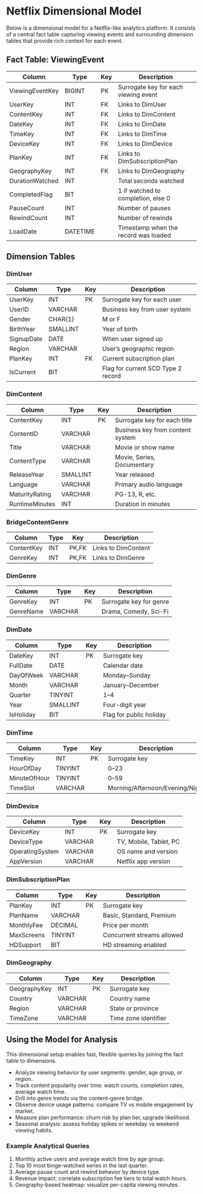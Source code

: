 # Netflix Dimensional Model

Below is a dimensional model for a Netflix-like analytics platform. It consists of a central fact table capturing viewing events and surrounding dimension tables that provide rich context for each event.

## Fact Table: ViewingEvent

| Column           | Type    | Key  | Description                                  |
|------------------|---------|------|----------------------------------------------|
| ViewingEventKey  | BIGINT  | PK   | Surrogate key for each viewing event         |
| UserKey          | INT     | FK   | Links to DimUser                             |
| ContentKey       | INT     | FK   | Links to DimContent                          |
| DateKey          | INT     | FK   | Links to DimDate                             |
| TimeKey          | INT     | FK   | Links to DimTime                             |
| DeviceKey        | INT     | FK   | Links to DimDevice                           |
| PlanKey          | INT     | FK   | Links to DimSubscriptionPlan                 |
| GeographyKey     | INT     | FK   | Links to DimGeography                        |
| DurationWatched  | INT     |      | Total seconds watched                        |
| CompletedFlag    | BIT     |      | 1 if watched to completion, else 0           |
| PauseCount       | INT     |      | Number of pauses                             |
| RewindCount      | INT     |      | Number of rewinds                            |
| LoadDate         | DATETIME|      | Timestamp when the record was loaded         |

## Dimension Tables

### DimUser

| Column      | Type      | Key  | Description                                        |
|-------------|-----------|------|----------------------------------------------------|
| UserKey     | INT       | PK   | Surrogate key for each user                        |
| UserID      | VARCHAR   |      | Business key from user system                      |
| Gender      | CHAR(1)   |      | M or F                                             |
| BirthYear   | SMALLINT  |      | Year of birth                                      |
| SignupDate  | DATE      |      | When user signed up                                |
| Region      | VARCHAR   |      | User’s geographic region                           |
| PlanKey     | INT       | FK   | Current subscription plan                          |
| IsCurrent   | BIT       |      | Flag for current SCD Type 2 record                 |

### DimContent

| Column         | Type     | Key  | Description                                  |
|----------------|----------|------|----------------------------------------------|
| ContentKey     | INT      | PK   | Surrogate key for each title                 |
| ContentID      | VARCHAR  |      | Business key from content system             |
| Title          | VARCHAR  |      | Movie or show name                           |
| ContentType    | VARCHAR  |      | Movie, Series, Documentary                    |
| ReleaseYear    | SMALLINT |      | Year released                                  |
| Language       | VARCHAR  |      | Primary audio language                        |
| MaturityRating | VARCHAR  |      | PG-13, R, etc.                                |
| RuntimeMinutes | INT      |      | Duration in minutes                           |

### BridgeContentGenre

| Column     | Type | Key    | Description              |
|------------|------|--------|--------------------------|
| ContentKey | INT  | PK,FK  | Links to DimContent      |
| GenreKey   | INT  | PK,FK  | Links to DimGenre        |

### DimGenre

| Column    | Type    | Key  | Description             |
|-----------|---------|------|-------------------------|
| GenreKey  | INT     | PK   | Surrogate key for genre |
| GenreName | VARCHAR |      | Drama, Comedy, Sci-Fi   |

### DimDate

| Column      | Type     | Key  | Description                 |
|-------------|----------|------|-----------------------------|
| DateKey     | INT      | PK   | Surrogate key               |
| FullDate    | DATE     |      | Calendar date               |
| DayOfWeek   | VARCHAR  |      | Monday–Sunday               |
| Month       | VARCHAR  |      | January–December            |
| Quarter     | TINYINT  |      | 1–4                         |
| Year        | SMALLINT |      | Four-digit year             |
| IsHoliday   | BIT      |      | Flag for public holiday     |

### DimTime

| Column       | Type     | Key  | Description                         |
|--------------|----------|------|-------------------------------------|
| TimeKey      | INT      | PK   | Surrogate key                       |
| HourOfDay    | TINYINT  |      | 0–23                                |
| MinuteOfHour | TINYINT  |      | 0–59                                |
| TimeSlot     | VARCHAR  |      | Morning/Afternoon/Evening/Night     |

### DimDevice

| Column         | Type     | Key  | Description                         |
|----------------|----------|------|-------------------------------------|
| DeviceKey      | INT      | PK   | Surrogate key                       |
| DeviceType     | VARCHAR  |      | TV, Mobile, Tablet, PC             |
| OperatingSystem| VARCHAR  |      | OS name and version                |
| AppVersion     | VARCHAR  |      | Netflix app version                |

### DimSubscriptionPlan

| Column      | Type     | Key  | Description                           |
|-------------|----------|------|---------------------------------------|
| PlanKey     | INT      | PK   | Surrogate key                         |
| PlanName    | VARCHAR  |      | Basic, Standard, Premium              |
| MonthlyFee  | DECIMAL  |      | Price per month                       |
| MaxScreens  | TINYINT  |      | Concurrent streams allowed            |
| HDSupport   | BIT      |      | HD streaming enabled                  |

### DimGeography

| Column       | Type     | Key  | Description                               |
|--------------|----------|------|-------------------------------------------|
| GeographyKey | INT      | PK   | Surrogate key                             |
| Country      | VARCHAR  |      | Country name                              |
| Region       | VARCHAR  |      | State or province                         |
| TimeZone     | VARCHAR  |      | Time zone identifier                      |

## Using the Model for Analysis

This dimensional setup enables fast, flexible queries by joining the fact table to dimensions.  

- Analyze viewing behavior by user segments: gender, age group, or region.  
- Track content popularity over time: watch counts, completion rates, average watch time.  
- Drill into genre trends via the content–genre bridge.  
- Observe device usage patterns: compare TV vs mobile engagement by market.  
- Measure plan performance: churn risk by plan tier, upgrade likelihood.  
- Seasonal analysis: assess holiday spikes or weekday vs weekend viewing habits.  

### Example Analytical Queries

1. Monthly active users and average watch time by age group.  
2. Top 10 most binge-watched series in the last quarter.  
3. Average pause count and rewind behavior by device type.  
4. Revenue impact: correlate subscription fee tiers to total watch hours.  
5. Geography-based heatmap: visualize per-capita viewing minutes.  

